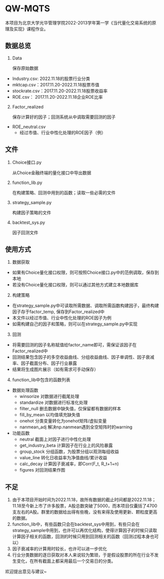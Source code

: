 # QW-MQTS

本项目为北京大学光华管理学院2022-2013学年第一学《当代量化交易系统的原理及实现》课程作业。

## 数据总览
1. Data

   保存原始数据
 - Industry.csv: 2022.11.18的股票行业分类
 - mktcap.csv：2017.11.20-2022.11.18股票市值
 - stockrate.csv：2017.11.20-2022.11.18股票收益率
 - ROE.csv： 2017.11.20-2022.11.18企业ROE比率

2. Factor_realized

    保存计算好的因子；回测系统从中调取需要回测的因子
  - ROE_neutral.csv
    - 经过市值、行业中性化处理的ROE因子（例）


## 文件
1. Choice接口.py
    
    从Choice金融终端的量化接口中导出数据

2. function_lib.py
    
    在构建策略、回测中用到的函数；读取一些必需的文件

3. strategy_sample.py
    
    构建因子策略的文件
    
4. backtest_sys.py
    
    因子回测文件
    
## 使用方式
1. 数据获取
  - 如果有Choice量化接口权限，则可按照Choice接口.py中的范例调取，保存到本地
  - 若没有Choice量化接口权限，则可以通过其他方式建立本地数据库
2. 构建策略
  - 在strategy_sample.py中可读取所需数据、调取所需函数构建因子，最终构建因子存于factor_temp, 保存到Factor_realized中
  - 本文件以经过市值、行业中性化处理的ROE因子为例
  - 如需构建自己的因子和策略，则可以在strategy_sample.py中实现
3. 回测
  - 将需要回测的因子名称赋值给factor_name即可，需保证该因子在Factor_realized中
  - 回测结果包含因子的多空收益曲线、分组收益曲线、因子单调性、因子衰减率、因子截面分布、因子行业暴露
  - 结果将生成图片展示（如有需求可手动保存）
4. function_lib中包含的函数列表
  - 数据处理函数
    - winsorize 对数据进行截尾处理
    - standardize 对数据进行标准化处理
    - filter_null 删去数据中缺失值，仅保留都有数据的样本
    - fill_by_mean 以均值填充缺失值
    - onehot 分类变量转化为onehot矩阵/虚拟变量
    - nanmean_adj 解决np.nanmean遇到全空矩阵时的warning
  - 功能函数
    - neutral 截面上对因子进行中性化处理
    - get_industry_beta 计算因子在行业上的风险暴露
    - group_stock 分组函数，为股票分组以观测每组收益
    - value_line 转化日收益率为净值曲线/累计收益
    - calc_decay 计算因子衰减率，即Corr(F_t, R_t+1+n)
    - figures 对回测结果作图

## 不足
1. 由于本项目开始时间为2022.11.18，故所有数据的截止时间都是2022.11.18；11.18至今新上市了许多股票，A股总数突破了5000，而本项目仅囊括了4700支左右的A股。群里的数据给出得有些晚，没有来得及使用更新、颗粒度更高的数据。
2. function_lib中，有些函数只会在backtest_sys中用到，有些只会在strategy_sample中用到，也许可以再优化结构，使得计算因子的时候只读取计算因子相关的函数，回测的时候只用到回测相关的函数（回测过程本身也可以）
3. 因子衰减率的计算用时较长，也许可以进一步优化
4. 行业分类数据的逐日获取对本人来说较为繁琐，于是假设股票的所在行业不发生变化，在所有截面上都采用最后一个交易日的分类。

欢迎提出意见与建议~
